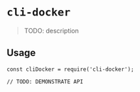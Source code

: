 # `cli-docker`

> TODO: description

## Usage

```
const cliDocker = require('cli-docker');

// TODO: DEMONSTRATE API
```
